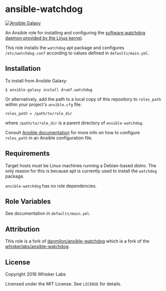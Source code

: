 # ansible-watchdog

[![Ansible Galaxy](https://img.shields.io/badge/Ansible%20Galaxy-drum7.watchdog-660198)](https://galaxy.ansible.com/drum7/watchdog)

An Ansible role for installing and configuring the [software watchdog daemon provided by the Linux kernel](http://linux.die.net/man/8/watchdog). 

This role installs the `watchdog` apt package and configures `/etc/watchdog.conf` according to values defined in `defaults/main.yml`.

## Installation

To install from Ansible Galaxy:

    $ ansible-galaxy install drum7.watchdog

Or alternatively, add the path to a local copy of this repository to `roles_path` within your project's `ansible.cfg` file:

    roles_path = /path/to/role_dir

where `/path/to/role_dir` is a parent directory of `ansible-watchdog`.

Consult
[Ansible documentation](http://docs.ansible.com/intro_configuration.html) for more info on how to configure `roles_path` in an Ansible configuration file.

## Requirements

Target hosts must be Linux machines running a Debian-based distro. The only reason for this is because apt is currently used to install the `watchdog` package.

`ansible-watchdog` has no role dependencies.

## Role Variables

See documentation in `defaults/main.yml`.

## Attribution
This role is a fork of [danmilon/ansible-watchdog](https://github.com/danmilon/ansible-watchdog) which is a fork of the [whiskerlabs/ansible-watchdog](https://github.com/whiskerlabs/ansible-watchdog).

## License

Copyright 2016 Whisker Labs

Licensed under the MIT License. See `LICENSE` for details.
